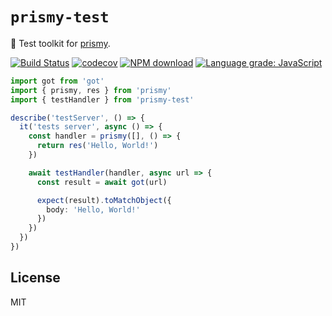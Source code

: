 # `prismy-test`

:wrench: Test toolkit for [prismy](https://github.com/prismyland/prismy).

[![Build Status](https://travis-ci.com/prismyland/prismy-test.svg?branch=master)](https://travis-ci.com/prismyland/prismy-test)
[![codecov](https://codecov.io/gh/prismyland/prismy-test/branch/master/graph/badge.svg)](https://codecov.io/gh/prismyland/prismy-test)
[![NPM download](https://img.shields.io/npm/dm/prismy-test.svg)](https://www.npmjs.com/package/prismy-test)
[![Language grade: JavaScript](https://img.shields.io/lgtm/grade/javascript/g/prismyland/prismy-test.svg?logo=lgtm&logoWidth=18)](https://lgtm.com/projects/g/prismyland/prismy-test/context:javascript)

```ts
import got from 'got'
import { prismy, res } from 'prismy'
import { testHandler } from 'prismy-test'

describe('testServer', () => {
  it('tests server', async () => {
    const handler = prismy([], () => {
      return res('Hello, World!')
    })

    await testHandler(handler, async url => {
      const result = await got(url)

      expect(result).toMatchObject({
        body: 'Hello, World!'
      })
    })
  })
})
```

## License

MIT

